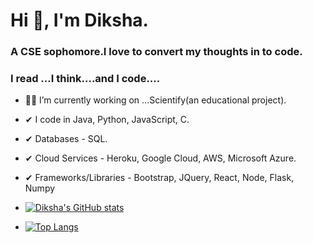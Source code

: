 # Hi 👋, I'm Diksha.
### A CSE sophomore.I love to convert my thoughts in to code.
### I read ...I think....and I code....
- 👩‍💻 I’m currently working on ...Scientify(an educational project).
- ✔ I code in Java, Python, JavaScript, C.
- ✔ Databases - SQL.
- ✔ Cloud Services - Heroku, Google Cloud, AWS, Microsoft Azure.
- ✔ Frameworks/Libraries - Bootstrap, JQuery, React, Node, Flask, Numpy 

- [![Diksha's GitHub stats](https://github-readme-stats.vercel.app/api?username=diksharai9&show_icons=true&theme=radical)
](https://github.com/diksharai9/github-readme-stats)






- [![Top Langs](https://github-readme-stats.vercel.app/api/top-langs/?username=diksharai9&layout=compact&show_icons=true&theme=radical)
](https://github.com/diksharai9/github-readme-stats)



<!--
**diksharai9/diksharai9** is a ✨ _special_ ✨ repository because its `README.md` (this file) appears on your GitHub profile.

Here are some ideas to get you started:


- 🌱 I’m currently learning ...
- 👯 I’m looking to collaborate on ...
- 🤔 I’m looking for help with ...
- 💬 Ask me about ...
- 📫 How to reach me: ...

- ⚡ Fun fact: ...
-->
